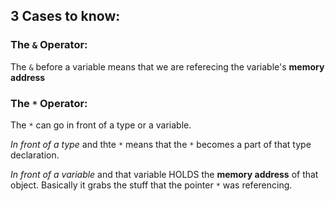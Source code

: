 ## 3 Cases to know:

### The `&` Operator:

The `&` before a variable means that we are referecing the variable's **memory address**

### The `*` Operator:

The `*` can go in front of a type or a variable.

_In front of a type_ and thte `*` means that the `*` becomes a part of that type declaration.

_In front of a variable_ and that variable HOLDS the **memory address** of that object. Basically it grabs the stuff that the pointer `*` was referencing.

